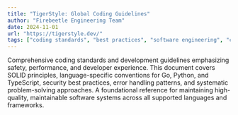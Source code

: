 ```yaml
---
title: "TigerStyle: Global Coding Guidelines"
author: "Firebeetle Engineering Team"
date: 2024-11-01
url: "https://tigerstyle.dev/"
tags: ["coding standards", "best practices", "software engineering", "code quality", "development methodology"]
---
```


Comprehensive coding standards and development guidelines emphasizing safety, performance, and developer experience. This document covers SOLID principles, language-specific conventions for Go, Python, and TypeScript, security best practices, error handling patterns, and systematic problem-solving approaches. A foundational reference for maintaining high-quality, maintainable software systems across all supported languages and frameworks.